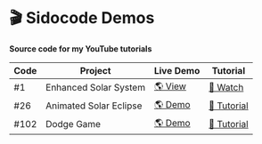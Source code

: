 # 🎬 Sidocode Demos  
**Source code for my YouTube tutorials**  

| Code  | Project           | Live Demo              | Tutorial       |
|-------|-------------------|------------------------|----------------|
| #1    | Enhanced Solar System | [🌎 View](https://sidocodeyt.github.io/sidocode-demos/code-01-enhanced-solar-system/) | [🎥 Watch](https://youtu.be/FpTSKBXgH9U) |
| #26 | Animated Solar Eclipse | [🌎 Demo](https://sidocodeyt.github.io/sidocode-demos/code-26-animated-solar-eclipse/) | [🎥 Tutorial](https://www.youtube.com/watch?v=P_KeV1-NLMA) |
| #102 | Dodge Game | [🌎 Demo](hhttps://github.com/sidocodeyt/sidocode-demos/tree/gh-pages/code-102-dodge-game/) | [🎥 Tutorial](https://www.youtube.com/watch?v=j6KNr6AFapA) |